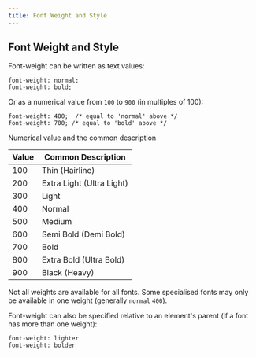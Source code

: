 ```yaml
---
title: Font Weight and Style
---
```

## Font Weight and Style

Font-weight can be written as text values:
```
font-weight: normal;
font-weight: bold;
```

Or as a numerical value from `100` to `900` (in multiples of 100):
```
font-weight: 400;  /* equal to 'normal' above */
font-weight: 700; /* equal to 'bold' above */
```

Numerical value and the common description

| Value	| Common Description           |
| ----- | ---------------------------- |
| 100	  | Thin (Hairline)              | 
| 200	  | Extra Light (Ultra Light)    | 
| 300	  | Light                        | 
| 400	  | Normal                       | 
| 500	  | Medium                       | 
| 600	  | Semi Bold (Demi Bold)        | 
| 700	  | Bold                         | 
| 800	  | Extra Bold (Ultra Bold)      | 
| 900	  | Black (Heavy)                | 

Not all weights are available for all fonts. Some specialised fonts may only be available in one weight (generally `normal` `400`).

Font-weight can also be specified relative to an element's parent (if a font has more than one weight):
```
font-weight: lighter 
font-weight: bolder 
```

